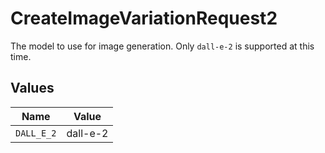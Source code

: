 # CreateImageVariationRequest2

The model to use for image generation. Only `dall-e-2` is supported at this time.


## Values

| Name       | Value      |
| ---------- | ---------- |
| `DALL_E_2` | dall-e-2   |